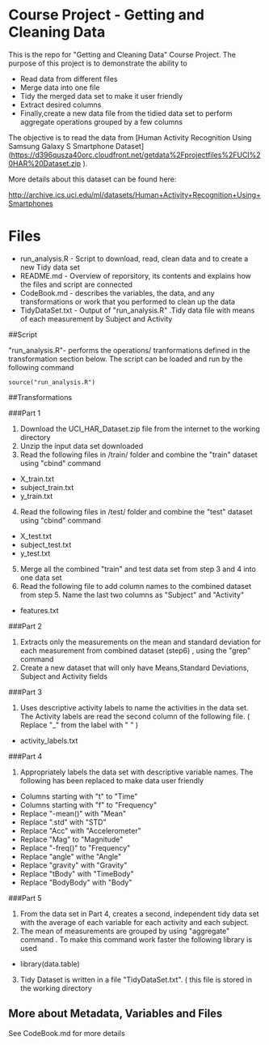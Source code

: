 # Course Project - Getting and Cleaning Data

This is the repo for "Getting and Cleaning Data" Course Project. The purpose of this project is to demonstrate the ability to

- Read data from different files
- Merge data into one file 
- Tidy the merged data set to make it user friendly
- Extract desired columns 
- Finally,create a new data file from the tidied data set to perform aggregate operations grouped by a few columns

The objective is to read the data from [Human Activity Recognition Using Samsung Galaxy S Smartphone Dataset] (https://d396qusza40orc.cloudfront.net/getdata%2Fprojectfiles%2FUCI%20HAR%20Dataset.zip ). 

More details about this dataset can be found here:

http://archive.ics.uci.edu/ml/datasets/Human+Activity+Recognition+Using+Smartphones 

# Files

* run_analysis.R - Script to download, read, clean data and to create a new Tidy data set
* README.md - Overview of reporsitory, its contents and explains how the files and script are connected
* CodeBook.md - describes the variables, the data, and any transformations or work that you performed to clean up the data
* TidyDataSet.txt - Output of "run_analysis.R" .Tidy data file with means of each measurement by Subject and Activity

##Script

"run_analysis.R"- performs the operations/ tranformations defined in the transformation section below. The script can be loaded and run by the following command

```
source("run_analysis.R")
```
##Transformations

###Part 1
1. Download the UCI_HAR_Dataset.zip file from the internet to the working directory
2. Unzip the input data set downloaded
3. Read the following files in /train/ folder and combine the "train" dataset using "cbind" command
  - X_train.txt
  - subject_train.txt
  - y_train.txt
4. Read the following files in /test/ folder and combine the "test" dataset using "cbind" command
  - X_test.txt
  - subject_test.txt
  - y_test.txt
5. Merge all the combined "train" and test data set from step 3 and 4 into one data set
6. Read the following file to add column names to the combined dataset from step 5. Name  the last two columns as "Subject" and "Activity"
  - features.txt

###Part 2
1. Extracts only the measurements on the mean and standard deviation for each measurement from combined dataset (step6) , using the "grep" command
2. Create a new dataset that will only have Means,Standard Deviations, Subject and Activity fields

###Part 3
1. Uses descriptive activity labels to name the activities in the data set. The Activity labels are read the second column of the following file. ( Replace "_" from the label with " " )
- activity_labels.txt
 
###Part 4
1. Appropriately labels the data set with descriptive variable names. The following has been replaced to make data user friendly
  - Columns starting with "t" to "Time"
  - Columns starting with "f" to "Frequency"
  - Replace "-mean()" with "Mean"
  - Replace ".std" with "STD"
  - Replace "Acc" with "Accelerometer"
  - Replace "Mag" to "Magnitude"
  - Replace "-freq()" to "Frequency"
  - Replace "angle" withe "Angle"
  - Replace "gravity" with "Gravity"
  - Replace "tBody" with "TimeBody"
  - Replace "BodyBody" with "Body"

###Part 5
1. From the data set in Part 4, creates a second, independent tidy data set with the average of each variable for each activity and each subject.
2. The mean of measurements are grouped by using "aggregate" command . To make this command work faster the following library is used 
  - library(data.table)
3. Tidy Dataset is written in a file "TidyDataSet.txt". ( this file is stored in the working directory

## More about Metadata, Variables and Files

See CodeBook.md for more details
